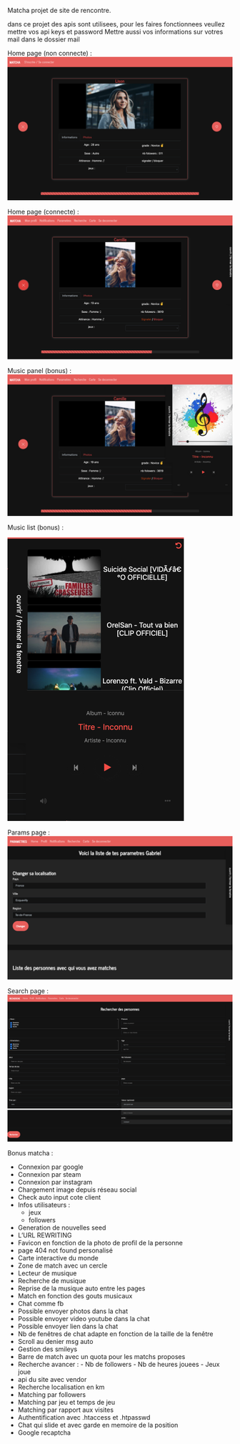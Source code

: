 Matcha projet de site de rencontre.

dans ce projet des apis sont utilisees, pour les faires fonctionnees veullez mettre vos api keys et password
Mettre aussi vos informations sur votres mail dans le dossier mail

Home page (non connecte) :
![Alt text](photo_g/home_1.png?raw=true)

Home page (connecte) :
![Alt text](photo_g/home_2.png?raw=true)

Music panel (bonus) :
![Alt text](photo_g/music_1.png?raw=true)

Music list (bonus) :

![Alt text](photo_g/music_2.png?raw=true)

Params page :
![Alt text](photo_g/params.png?raw=true)

Search page :
![Alt text](photo_g/recherche_1.png?raw=true)
![Alt text](photo_g/recherche2.png?raw=true)


Bonus matcha : 

- Connexion par google
- Connexion par steam
- Connexion par instagram
- Chargement image depuis réseau social
- Check auto input cote client
- Infos utilisateurs : 
	- jeux
	- followers
- Generation de nouvelles seed
- L’URL REWRITING
- Favicon en fonction de la photo de profil de la personne
- page 404 not found personalisé
- Carte interactive du monde
- Zone de match avec un cercle
- Lecteur de musique
- Recherche de musique
- Reprise de la musique auto entre les pages
- Match en fonction des gouts musicaux
- Chat comme fb
- Possible envoyer photos dans la chat
- Possible envoyer video youtube dans la chat
- Possible envoyer lien dans la chat
- Nb de fenêtres de chat adapte en fonction de la taille de la fenêtre
- Scroll au denier msg auto
- Gestion des smileys
- Barre de match avec un quota pour les matchs proposes
- Recherche avancer :
        - Nb de followers
        - Nb de heures jouees
        - Jeux joue
- api du site avec vendor
- Recherche localisation en km
- Matching par followers
- Matching par jeu et temps de jeu
- Matching par rapport aux visites
- Authentification avec .htaccess et .htpasswd
- Chat qui slide et avec garde en memoire de la position
- Google recaptcha

